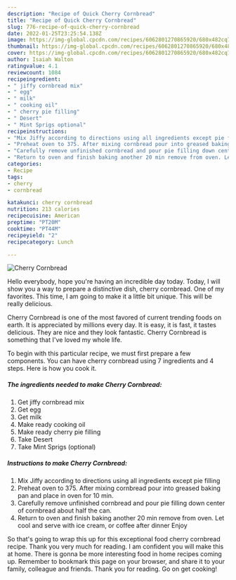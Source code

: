```yaml
---
description: "Recipe of Quick Cherry Cornbread"
title: "Recipe of Quick Cherry Cornbread"
slug: 776-recipe-of-quick-cherry-cornbread
date: 2022-01-25T23:25:54.138Z
image: https://img-global.cpcdn.com/recipes/6062801270865920/680x482cq70/cherry-cornbread-recipe-main-photo.jpg
thumbnail: https://img-global.cpcdn.com/recipes/6062801270865920/680x482cq70/cherry-cornbread-recipe-main-photo.jpg
cover: https://img-global.cpcdn.com/recipes/6062801270865920/680x482cq70/cherry-cornbread-recipe-main-photo.jpg
author: Isaiah Walton
ratingvalue: 4.1
reviewcount: 1084
recipeingredient:
- " jiffy cornbread mix"
- " egg"
- " milk"
- " cooking oil"
- " cherry pie filling"
- " Desert"
- " Mint Sprigs optional"
recipeinstructions:
- "Mix Jiffy according to directions using all ingredients except pie filling"
- "Preheat oven to 375. After mixing cornbread pour into greased baking pan and place in oven for 10 min."
- "Carefully remove unfinished cornbread and pour pie filling down center of cornbread about half the can."
- "Return to oven and finish baking another 20 min remove from oven. Let cool and serve with ice cream,  or coffee after dinner Enjoy"
categories:
- Recipe
tags:
- cherry
- cornbread

katakunci: cherry cornbread 
nutrition: 213 calories
recipecuisine: American
preptime: "PT20M"
cooktime: "PT44M"
recipeyield: "2"
recipecategory: Lunch

---
```



![Cherry Cornbread](https://img-global.cpcdn.com/recipes/6062801270865920/680x482cq70/cherry-cornbread-recipe-main-photo.jpg)

Hello everybody, hope you're having an incredible day today. Today, I will show you a way to prepare a distinctive dish, cherry cornbread. One of my favorites. This time, I am going to make it a little bit unique. This will be really delicious.



Cherry Cornbread is one of the most favored of current trending foods on earth. It is appreciated by millions every day. It is easy, it is fast, it tastes delicious. They are nice and they look fantastic. Cherry Cornbread is something that I've loved my whole life.


To begin with this particular recipe, we must first prepare a few components. You can have cherry cornbread using 7 ingredients and 4 steps. Here is how you cook it.

<!--inarticleads1-->

##### The ingredients needed to make Cherry Cornbread:

1. Get  jiffy cornbread mix
1. Get  egg
1. Get  milk
1. Make ready  cooking oil
1. Make ready  cherry pie filling
1. Take  Desert
1. Take  Mint Sprigs (optional)




<!--inarticleads2-->

##### Instructions to make Cherry Cornbread:

1. Mix Jiffy according to directions using all ingredients except pie filling
1. Preheat oven to 375. After mixing cornbread pour into greased baking pan and place in oven for 10 min.
1. Carefully remove unfinished cornbread and pour pie filling down center of cornbread about half the can.
1. Return to oven and finish baking another 20 min remove from oven. Let cool and serve with ice cream,  or coffee after dinner Enjoy




So that's going to wrap this up for this exceptional food cherry cornbread recipe. Thank you very much for reading. I am confident you will make this at home. There is gonna be more interesting food in home recipes coming up. Remember to bookmark this page on your browser, and share it to your family, colleague and friends. Thank you for reading. Go on get cooking!
